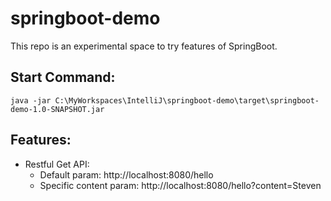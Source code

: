# springboot-demo
This repo is an experimental space to try features of SpringBoot.

## Start Command:
    java -jar C:\MyWorkspaces\IntelliJ\springboot-demo\target\springboot-demo-1.0-SNAPSHOT.jar

## Features:
- Restful Get API: 
    - Default param: http://localhost:8080/hello
    - Specific content param: http://localhost:8080/hello?content=Steven

